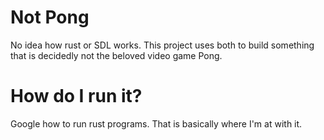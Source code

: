 # Not Pong

No idea how rust or SDL works. This project uses both to build something that is
decidedly not the beloved video game Pong.

# How do I run it?
Google how to run rust programs. That is basically where I'm at with it.

